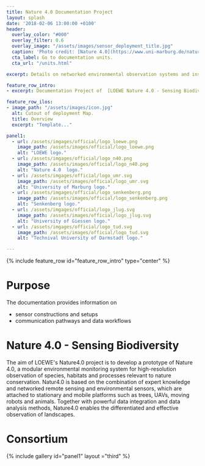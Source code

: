 ```yaml
---
title: Nature 4.0 Documentation Project
layout: splash
date: '2018-02-06 13:00:00 +0100'
header:
  overlay_color: "#000"
  overlay_filter: 0.6
  overlay_image: "/assets/images/sensor_deployment_title.jpg"
  caption: 'Photo credit: [Nature 4.0](https://www.uni-marburg.de/nature40)'
  cta_label: Go to documentation units.
  cta_url: "/units.html"

excerpt: Details on networked environmental observation systems and installation manuals.

feature_row_intro:
- excerpt: Documentation Project of  [LOEWE Nature 4.0 - Sensing Biodiversity](https://www.uni-marburg.de/nature40).

feature_row_ilos:
- image_path: "/assets/images/icon.jpg"
  alt: Cutout of deployment Map.
  title: Overview
  excerpt: "Template..."

panel1:
  - url: /assets/imgages/official/logo_loewe.png
    image_path: /assets/images/official/logo_loewe.png
    alt: "LOEWE logo."    
  - url: /assets/imgages/official/logo_n40.png
    image_path: /assets/images/official/logo_n40.png
    alt: "Nature 4.0  logo."       
  - url: /assets/imgages/official/logo_umr.svg
    image_path: /assets/images/official/logo_umr.svg
    alt: "University of Marburg logo."
  - url: /assets/imgages/official/logo_senkenberg.png
    image_path: /assets/images/official/logo_senkenberg.png
    alt: "Senkenberg logo."
  - url: /assets/imgages/official/logo_jlug.svg
    image_path: /assets/images/official/logo_jlug.svg
    alt: "University of Giessen logo."
  - url: /assets/imgages/official/logo_tud.svg
    image_path: /assets/images/official/logo_tud.svg
    alt: "Technival University of Darmstadt logo."    

---
```


{% include feature_row id="feature_row_intro" type="center" %}


# Purpose
The documentation provides information on
* sensor constructions and setups
* communication pathways and data workflows


# Nature 4.0 - Sensing Biodiversity

The aim of LOEWE's Nature4.0 project is to develop a prototype of Nature 4.0, a modular environmental monitoring system for high-resolution observation of species, habitats and processes relevant to nature conservation. Natur4.0 is based on the combination of expert knowledge and networked remote sensing and environmental sensors, which are attached to stationary and mobile platforms such as trees, UAVs, moving robots and animals. Together with powerful data integration and data analysis methods, Nature4.0 enables the differentiated and effective observation of landscapes.

# Consortium

{% include gallery id="panel1"   layout ="third"  %}
